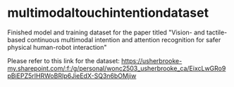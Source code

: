 # multimodaltouchintentiondataset

Finished model and training dataset for the paper titled "Vision- and tactile-based continuous multimodal intention and attention recognition for safer physical human-robot interaction"

Please refer to this link for the dataset:
https://usherbrooke-my.sharepoint.com/:f:/g/personal/wonc2503_usherbrooke_ca/EixcLwGRo9pBiEPZ5rIHRWoBRIp6JieEdX-SQ3n6bOMjiw
